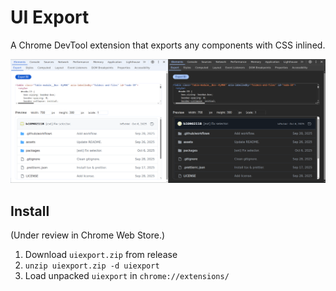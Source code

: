 # UI Export

A Chrome DevTool extension that exports any components with CSS inlined.

![Cover Image](./assets/cover.png)

## Install

(Under review in Chrome Web Store.)

1. Download `uiexport.zip` from release
2. `unzip uiexport.zip -d uiexport`
3. Load unpacked `uiexport` in `chrome://extensions/`

